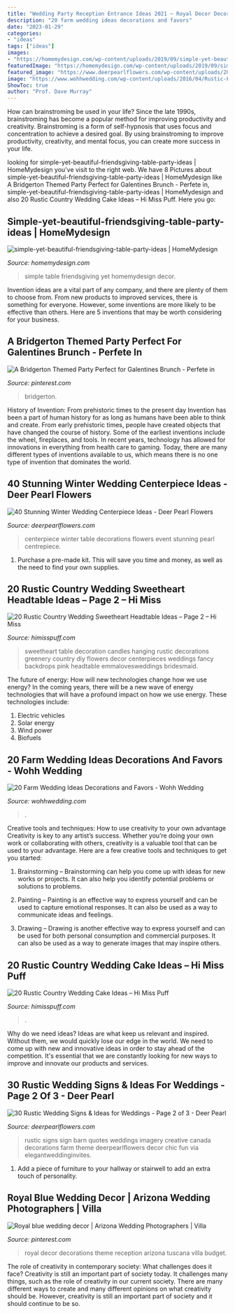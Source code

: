 ```yaml
---
title: "Wedding Party Reception Entrance Ideas 2021 ~ Royal Decor Decorations Theme Reception Arizona Tuscana Villa Budget"
description: "20 farm wedding ideas decorations and favors"
date: "2023-01-29"
categories:
- "ideas"
tags: ["ideas"]
images:
- "https://homemydesign.com/wp-content/uploads/2019/09/simple-yet-beautiful-friendsgiving-table-party-ideas.jpg"
featuredImage: "https://homemydesign.com/wp-content/uploads/2019/09/simple-yet-beautiful-friendsgiving-table-party-ideas.jpg"
featured_image: "https://www.deerpearlflowers.com/wp-content/uploads/2015/08/Wedding-Event-Table-Wedding-Centrepiece-Decorations.jpg"
image: "https://www.wohhwedding.com/wp-content/uploads/2016/04/Rustic-Farm-Wedding-Ideas-1-683x1024.jpg"
ShowToc: true
author: "Prof. Dave Murray"
---
```



How can brainstroming be used in your life?
Since the late 1990s, brainstroming has become a popular method for improving productivity and creativity. Brainstroming is a form of self-hypnosis that uses focus and concentration to achieve a desired goal. By using brainstroming to improve productivity, creativity, and mental focus, you can create more success in your life.

	

		
looking for simple-yet-beautiful-friendsgiving-table-party-ideas | HomeMydesign you've visit to the right web. We have 8 Pictures about simple-yet-beautiful-friendsgiving-table-party-ideas | HomeMydesign like A Bridgerton Themed Party Perfect for Galentines Brunch - Perfete in, simple-yet-beautiful-friendsgiving-table-party-ideas | HomeMydesign and also 20 Rustic Country Wedding Cake Ideas – Hi Miss Puff. Here you go:
		
    
## Simple-yet-beautiful-friendsgiving-table-party-ideas | HomeMydesign

<img loading=lazy src="https://homemydesign.com/wp-content/uploads/2019/09/simple-yet-beautiful-friendsgiving-table-party-ideas.jpg" onerror="this.onerror=null;this.src='https://tse4.mm.bing.net/th?id=OIP.Yo2C--IDkNRuElsThKQsqwHaLH&amp;pid=15.1';" alt="simple-yet-beautiful-friendsgiving-table-party-ideas | HomeMydesign">

_Source: homemydesign.com_

>simple table friendsgiving yet homemydesign decor. 

	

Invention ideas are a vital part of any company, and there are plenty of them to choose from. From new products to improved services, there is something for everyone. However, some inventions are more likely to be effective than others. Here are 5 inventions that may be worth considering for your business.

    
## A Bridgerton Themed Party Perfect For Galentines Brunch - Perfete In

<img loading=lazy src="https://i.pinimg.com/736x/2c/a9/f2/2ca9f2c882cf7cf25019ae475a8de899.jpg" onerror="this.onerror=null;this.src='https://tse2.mm.bing.net/th?id=OIP.wOohZoPdWcjdX0hmE_Et1gHaLH&amp;pid=15.1';" alt="A Bridgerton Themed Party Perfect for Galentines Brunch - Perfete in">

_Source: pinterest.com_

>bridgerton. 

	

History of Invention: From prehistoric times to the present day
Invention has been a part of human history for as long as humans have been able to think and create. From early prehistoric times, people have created objects that have changed the course of history. Some of the earliest inventions include the wheel, fireplaces, and tools. In recent years, technology has allowed for innovations in everything from health care to gaming. Today, there are many different types of inventions available to us, which means there is no one type of invention that dominates the world.

    
## 40 Stunning Winter Wedding Centerpiece Ideas - Deer Pearl Flowers

<img loading=lazy src="https://www.deerpearlflowers.com/wp-content/uploads/2015/08/Wedding-Event-Table-Wedding-Centrepiece-Decorations.jpg" onerror="this.onerror=null;this.src='https://tse4.mm.bing.net/th?id=OIP.JzF7aofrAi_EpH6WE7nfuQHaLH&amp;pid=15.1';" alt="40 Stunning Winter Wedding Centerpiece Ideas - Deer Pearl Flowers">

_Source: deerpearlflowers.com_

>centerpiece winter table decorations flowers event stunning pearl centrepiece. 

	

1. Purchase a pre-made kit. This will save you time and money, as well as the need to find your own supplies.

    
## 20 Rustic Country Wedding Sweetheart Headtable Ideas – Page 2 – Hi Miss

<img loading=lazy src="https://www.himisspuff.com/wp-content/uploads/2019/11/Rustic-country-wedding-sweetheart-head-table-decoration-ideas-7.jpg" onerror="this.onerror=null;this.src='https://tse4.mm.bing.net/th?id=OIP.DRLDG09SamWGQ6mJhKlIbgHaLG&amp;pid=15.1';" alt="20 Rustic Country Wedding Sweetheart Headtable Ideas – Page 2 – Hi Miss">

_Source: himisspuff.com_

>sweetheart table decoration candles hanging rustic decorations greenery country diy flowers decor centerpieces weddings fancy backdrops pink headtable emmalovesweddings bridesmaid. 

	

The future of energy: How will new technologies change how we use energy?
In the coming years, there will be a new wave of energy technologies that will have a profound impact on how we use energy. These technologies include: 
1. Electric vehicles
2. Solar energy
3. Wind power
4. Biofuels

    
## 20 Farm Wedding Ideas Decorations And Favors - Wohh Wedding

<img loading=lazy src="https://www.wohhwedding.com/wp-content/uploads/2016/04/Rustic-Farm-Wedding-Ideas-1-683x1024.jpg" onerror="this.onerror=null;this.src='https://tse1.mm.bing.net/th?id=OIP.aJhs-c0DrN7xrSRORsuSqAHaLG&amp;pid=15.1';" alt="20 Farm Wedding Ideas Decorations and Favors - Wohh Wedding">

_Source: wohhwedding.com_

>. 

	

Creative tools and techniques: How to use creativity to your own advantage
Creativity is key to any artist’s success. Whether you’re doing your own work or collaborating with others, creativity is a valuable tool that can be used to your advantage. Here are a few creative tools and techniques to get you started:
1. Brainstorming – Brainstorming can help you come up with ideas for new works or projects. It can also help you identify potential problems or solutions to problems.

2. Painting – Painting is an effective way to express yourself and can be used to capture emotional responses. It can also be used as a way to communicate ideas and feelings.

3. Drawing – Drawing is another effective way to express yourself and can be used for both personal consumption and commercial purposes. It can also be used as a way to generate images that may inspire others.


    
## 20 Rustic Country Wedding Cake Ideas – Hi Miss Puff

<img loading=lazy src="https://www.himisspuff.com/wp-content/uploads/2019/11/Rustic-country-naked-wedding-cakes-9.jpg" onerror="this.onerror=null;this.src='https://tse4.mm.bing.net/th?id=OIP.KJkW0qs2PuaKMLFB7n7U-AHaLZ&amp;pid=15.1';" alt="20 Rustic Country Wedding Cake Ideas – Hi Miss Puff">

_Source: himisspuff.com_

>. 

	

Why do we need ideas?
Ideas are what keep us relevant and inspired. Without them, we would quickly lose our edge in the world. We need to come up with new and innovative ideas in order to stay ahead of the competition. It's essential that we are constantly looking for new ways to improve and innovate our products and services.

    
## 30 Rustic Wedding Signs &amp; Ideas For Weddings - Page 2 Of 3 - Deer Pearl

<img loading=lazy src="https://www.deerpearlflowers.com/wp-content/uploads/2016/05/rustic-wedding-signs-family-creative-imagery.jpg" onerror="this.onerror=null;this.src='https://tse4.mm.bing.net/th?id=OIP.UYCb3Amk4YMVq6HM7J8ItwHaLH&amp;pid=15.1';" alt="30 Rustic Wedding Signs &amp; Ideas for Weddings - Page 2 of 3 - Deer Pearl">

_Source: deerpearlflowers.com_

>rustic signs sign barn quotes weddings imagery creative canada decorations farm theme deerpearlflowers decor chic fun via elegantweddinginvites. 

	

1. Add a piece of furniture to your hallway or stairwell to add an extra touch of personality.

    
## Royal Blue Wedding Decor | Arizona Wedding Photographers | Villa

<img loading=lazy src="https://i.pinimg.com/736x/fe/57/d4/fe57d4a551096343b11a4947306896b9.jpg" onerror="this.onerror=null;this.src='https://tse4.mm.bing.net/th?id=OIP.gVoSCrIisuKS_kYPR1RzvgHaLF&amp;pid=15.1';" alt="Royal blue wedding decor | Arizona Wedding Photographers | Villa">

_Source: pinterest.com_

>royal decor decorations theme reception arizona tuscana villa budget. 

	

The role of creativity in contemporary society: What challenges does it face?
Creativity is still an important part of society today. It challenges many things, such as the role of creativity in our current society. There are many different ways to create and many different opinions on what creativity should be. However, creativity is still an important part of society and it should continue to be so.

